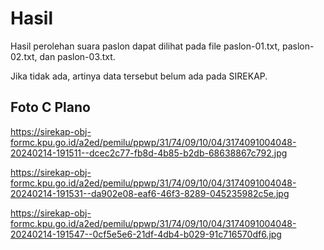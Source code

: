 # Hasil

Hasil perolehan suara paslon dapat dilihat pada file paslon-01.txt, paslon-02.txt, dan paslon-03.txt.

Jika tidak ada, artinya data tersebut belum ada pada SIREKAP.

## Foto C Plano

https://sirekap-obj-formc.kpu.go.id/a2ed/pemilu/ppwp/31/74/09/10/04/3174091004048-20240214-191511--dcec2c77-fb8d-4b85-b2db-68638867c792.jpg

https://sirekap-obj-formc.kpu.go.id/a2ed/pemilu/ppwp/31/74/09/10/04/3174091004048-20240214-191531--da902e08-eaf6-46f3-8289-045235982c5e.jpg

https://sirekap-obj-formc.kpu.go.id/a2ed/pemilu/ppwp/31/74/09/10/04/3174091004048-20240214-191547--0cf5e5e6-21df-4db4-b029-91c716570df6.jpg
